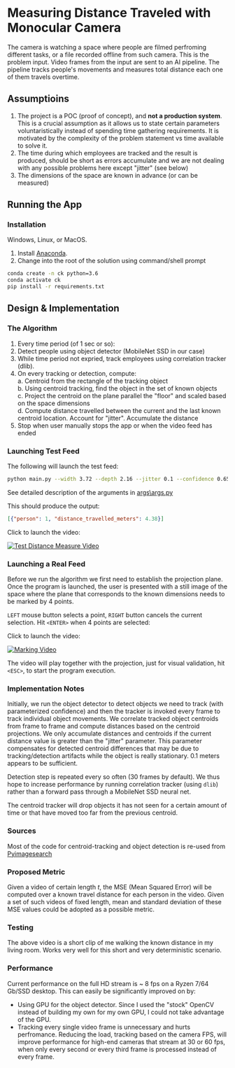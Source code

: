 # Measuring Distance Traveled with Monocular Camera

The camera is watching a space where people are filmed perfroming different tasks, or a file recorded offline from such camera. This is the problem input. Video frames from the input are sent to an AI pipeline. The pipeline tracks people's movements and measures total distance each one of them travels overtime.

## Assumptioins

1. The project is a POC (proof of concept), and **not a production system**. This is a crucial assumption as it allows us to state certain parameters voluntaristically instead of spending time gathering requirements. It is motivated by the complexity of the problem statement vs time available to solve it.
1. The time during which employees are tracked and the result is produced, should be short as errors accumulate and we are not dealing with any possible problems here except "jitter" (see below)
1. The dimensions of the space are known in advance (or can be measured)

## Running the App

### Installation

Windows, Linux, or MacOS.

1. Install [Anaconda](https://www.anaconda.com/products/individual).
1. Change into the root of the solution using command/shell prompt

```sh
conda create -n ck python=3.6
conda activate ck
pip install -r requirements.txt
```
## Design & Implementation

### The Algorithm

1. Every time period (of 1 sec or so):
1. Detect people using object detector (MobileNet SSD in our case)
1. While time period not expried, track employees using correlation tracker (dlib).
1. On every tracking or detection, compute:  
  a. Centroid from the rectangle of the tracking object  
  b. Using centroid tracking, find the object in the set of known objects  
  c. Project the centroid on the plane parallel the "floor" and scaled based on the space dimensions  
  d. Compute distance travelled between the current and the last known centroid location. Account for "jitter". Accumulate the distance
1. Stop when user manually stops the app or when the video feed has ended

### Launching Test Feed

The following will launch the test feed:

```sh
python main.py --width 3.72 --depth 2.16 --jitter 0.1 --confidence 0.65 --input "videos/den3.mp4" --test
```

See detailed description of the arguments in [args\args.py](args/args.py)

This should produce the output:

```json
[{"person": 1, "distance_travelled_meters": 4.38}]
```
Click to launch the video:  

[![Test Distance Measure Video](https://img.youtube.com/vi/6fRGGj58IQo/0.jpg)](https://www.youtube.com/watch?v=6fRGGj58IQo)

### Launching a Real Feed

Before we run the algorithm we first need to establish the projection plane. Once the program is launched, the user is presented with a still image of the space where the plane that corresponds to the known dimensions needs to be marked by 4 points.

`LEFT` mouse button selects a point, `RIGHT` button cancels the current selection. Hit `<ENTER>` when 4 points are selected:

Click to launch the video:  

[![Marking Video](https://img.youtube.com/vi/PjEdOssGne4/0.jpg)](https://www.youtube.com/watch?v=PjEdOssGne4)

The video will play together with the projection, just for visual validation, hit `<ESC>`, to start the program execution.

### Implementation Notes

Initially, we run the object detector to detect objects we need to track (with parameterized confidence) and then the tracker is invoked every frame to track individual object movements. We correlate tracked object centroids from frame to frame and compute distances based on the centroid projections. We only accumulate distances and centroids if the current distance value is greater than the "jitter" parameter. This parameter compensates for detected centroid differences that may be due to tracking/detection artifacts while the object is really stationary. 0.1 meters appears to be sufficient. 

Detection step is repeated every so often (30 frames by default). We thus hope to increase performance by running correlation tracker  (using `dlib`) rather than a forward pass through a MobileNet SSD neural net.

The centroid tracker will drop objects it has not seen for a certain amount of time or that have moved too far from the previous centroid.

### Sources

Most of the code for centroid-tracking and object detection is re-used from [Pyimagesearch](https://www.pyimagesearch.com/2018/08/13/opencv-people-counter/)

### Proposed Metric

Given a video of certain length _t_, the MSE (Mean Squared Error) will be computed over a known travel distance for each person in the video. Given a set of such videos of fixed length, mean and standard deviation of these MSE values could be adopted as a possible metric.

### Testing

The above video is a short clip of me walking the known distance in my living room. Works very well for this short and very deterministic scenario.

### Performance

Current performance on the full HD stream is ~ 8 fps on a Ryzen 7/64 Gb/SSD desktop. This can easily be significantly improved on by:

- Using GPU for the object detector. Since I used the "stock" OpenCV instead of building my own for my own GPU, I could not take advantage of the GPU.
- Tracking every single video frame is unnecessary and hurts perfromance. Reducing the load, tracking based on the camera FPS, will improve performance for high-end cameras that stream at 30 or 60 fps, when only every second or every third frame is processed instead of every frame.